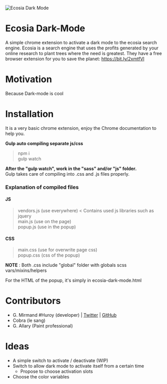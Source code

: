 ![Ecosia Dark Mode](https://i.ibb.co/VNpLj7m/banniere-ecosia-darkmode.png)
# Ecosia Dark-Mode

A simple chrome extension to activate a dark mode to the ecosia search engine. Ecosia is a search engine that uses the profits generated by your online research to plant trees where the need is greatest.
They have a free browser extension for you to save the planet: https://bit.ly/2xmtfVl

# Motivation

Because Dark-mode is cool

# Installation

It is a very basic chrome extension, enjoy the Chrome documentation to help you.

**Gulp auto compiling separate js/css**

> npm i  
gulp watch

**After the "gulp watch", work in the "sass" and/or "js" folder.**  
Gulp takes care of compiling into .css and .js files properly.  

### Explanation of compiled files
#### JS 
> vendors.js (use everywhere) < Contains used js libraries such as jquery  
> main.js (use on the page)  
> popup.js (use in the popup)  

   
#### CSS 
> main.css (use for overwrite page css)  
> popup.css (css of the popup)  

**NOTE** : Both .css include "global" folder with globals scss vars/mixins/helpers

For the HTML of the popup, it's simply in ecosia-dark-mode.html

# Contributors

* G. Mirmand #Huroy (developer) | [Twitter](https://twitter.com/Huroyy) | [GitHub](https://github.com/gmirmand)  
* Cobra (le sang)
* G. Allary (Paint professional)

# Ideas

* A simple switch to activate / deactivate (WIP)
* Switch to allow dark mode to activate itself from a certain time
  * Propose to choose activation slots
* Choose the color variables
